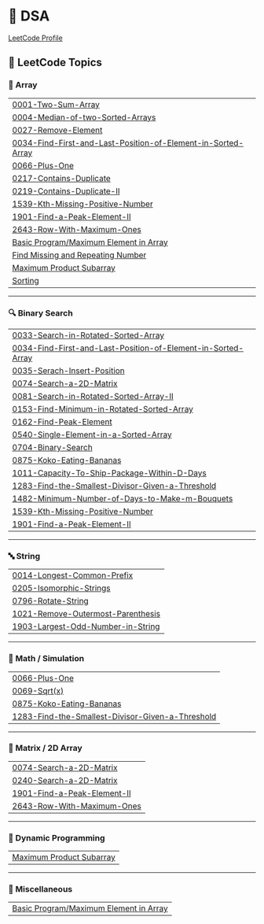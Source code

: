 # 🧠 DSA

[LeetCode Profile](https://leetcode.com/u/mdsamiahmad/)

## 📘 LeetCode Topics

### 🧮 Array

|  |
|---|
| [0001-Two-Sum-Array](https://github.com/Mehmat-01/DSA/tree/main/0001-Two-Sum-Array) |
| [0004-Median-of-two-Sorted-Arrays](https://github.com/Mehmat-01/DSA/tree/main/0004-Median-of-two-Sorted-Arrays) |
| [0027-Remove-Element](https://github.com/Mehmat-01/DSA/tree/main/0027-Remove-Element) |
| [0034-Find-First-and-Last-Position-of-Element-in-Sorted-Array](https://github.com/Mehmat-01/DSA/tree/main/0034-Find-First-and-Last-Position-of-Element-in-Sorted-Array) |
| [0066-Plus-One](https://github.com/Mehmat-01/DSA/tree/main/0066-Plus-One) |
| [0217-Contains-Duplicate](https://github.com/Mehmat-01/DSA/tree/main/0217-Contains-Duplicate) |
| [0219-Contains-Duplicate-II](https://github.com/Mehmat-01/DSA/tree/main/0219-Contains-Duplicate-II) |
| [1539-Kth-Missing-Positive-Number](https://github.com/Mehmat-01/DSA/tree/main/1539-Kth-Missing-Positive-Number) |
| [1901-Find-a-Peak-Element-II](https://github.com/Mehmat-01/DSA/tree/main/1901-Find-a-Peak-Element-II) |
| [2643-Row-With-Maximum-Ones](https://github.com/Mehmat-01/DSA/tree/main/2643-Row-With-Maximum-Ones) |
| [Basic Program/Maximum Element in Array](https://github.com/Mehmat-01/DSA/tree/main/Basic%20Program/Maximum%20Element%20in%20Array) |
| [Find Missing and Repeating Number](https://github.com/Mehmat-01/DSA/tree/main/Find%20Missing%20and%20Repeating%20Number) |
| [Maximum Product Subarray](https://github.com/Mehmat-01/DSA/tree/main/Maximum%20Product%20Subarray) |
| [Sorting](https://github.com/Mehmat-01/DSA/tree/main/Sorting) |

---

### 🔍 Binary Search

|  |
|---|
| [0033-Search-in-Rotated-Sorted-Array](https://github.com/Mehmat-01/DSA/tree/main/0033-Search-in-Rotated-Sorted-Array) |
| [0034-Find-First-and-Last-Position-of-Element-in-Sorted-Array](https://github.com/Mehmat-01/DSA/tree/main/0034-Find-First-and-Last-Position-of-Element-in-Sorted-Array) |
| [0035-Serach-Insert-Position](https://github.com/Mehmat-01/DSA/tree/main/0035-Serach-Insert-Position) |
| [0074-Search-a-2D-Matrix](https://github.com/Mehmat-01/DSA/tree/main/0074-Search-a-2D-Matrix) |
| [0081-Search-in-Rotated-Sorted-Array-II](https://github.com/Mehmat-01/DSA/tree/main/0081-Search-in-Rotated-Sorted-Array-II) |
| [0153-Find-Minimum-in-Rotated-Sorted-Array](https://github.com/Mehmat-01/DSA/tree/main/0153-Find-Minimum-in-Rotated-Sorted-Array) |
| [0162-Find-Peak-Element](https://github.com/Mehmat-01/DSA/tree/main/0162-Find-Peak-Element) |
| [0540-Single-Element-in-a-Sorted-Array](https://github.com/Mehmat-01/DSA/tree/main/0540-Single-Element-in-a-Sorted-Array) |
| [0704-Binary-Search](https://github.com/Mehmat-01/DSA/tree/main/0704-Binary-Search) |
| [0875-Koko-Eating-Bananas](https://github.com/Mehmat-01/DSA/tree/main/0875-Koko-Eating-Bananas) |
| [1011-Capacity-To-Ship-Package-Within-D-Days](https://github.com/Mehmat-01/DSA/tree/main/1011-Capacity-To-Ship-Package-Within-D-Days) |
| [1283-Find-the-Smallest-Divisor-Given-a-Threshold](https://github.com/Mehmat-01/DSA/tree/main/1283-Find-the-Smallest-Divisor-Given-a-Threshold) |
| [1482-Minimum-Number-of-Days-to-Make-m-Bouquets](https://github.com/Mehmat-01/DSA/tree/main/1482-Minimum-Number-of-Days-to-Make-m-Bouquets) |
| [1539-Kth-Missing-Positive-Number](https://github.com/Mehmat-01/DSA/tree/main/1539-Kth-Missing-Positive-Number) |
| [1901-Find-a-Peak-Element-II](https://github.com/Mehmat-01/DSA/tree/main/1901-Find-a-Peak-Element-II) |

---

### 🔤 String

|  |
|---|
| [0014-Longest-Common-Prefix](https://github.com/Mehmat-01/DSA/tree/main/0014-Longest-Common-Prefix) |
| [0205-Isomorphic-Strings](https://github.com/Mehmat-01/DSA/tree/main/0205-Isomorphic-Strings) |
| [0796-Rotate-String](https://github.com/Mehmat-01/DSA/tree/main/0796-Rotate-String) |
| [1021-Remove-Outermost-Parenthesis](https://github.com/Mehmat-01/DSA/tree/main/1021-Remove-Outermost-Parenthesis) |
| [1903-Largest-Odd-Number-in-String](https://github.com/Mehmat-01/DSA/tree/main/1903-Largest-Odd-Number-in-String) |

---

### 📐 Math / Simulation

|  |
|---|
| [0066-Plus-One](https://github.com/Mehmat-01/DSA/tree/main/0066-Plus-One) |
| [0069-Sqrt(x)](https://github.com/Mehmat-01/DSA/tree/main/0069-Sqrt(x)) |
| [0875-Koko-Eating-Bananas](https://github.com/Mehmat-01/DSA/tree/main/0875-Koko-Eating-Bananas) |
| [1283-Find-the-Smallest-Divisor-Given-a-Threshold](https://github.com/Mehmat-01/DSA/tree/main/1283-Find-the-Smallest-Divisor-Given-a-Threshold) |

---

### 🧩 Matrix / 2D Array

|  |
|---|
| [0074-Search-a-2D-Matrix](https://github.com/Mehmat-01/DSA/tree/main/0074-Search-a-2D-Matrix) |
| [0240-Search-a-2D-Matrix](https://github.com/Mehmat-01/DSA/tree/main/0240-Search-a-2D-Matrix) |
| [1901-Find-a-Peak-Element-II](https://github.com/Mehmat-01/DSA/tree/main/1901-Find-a-Peak-Element-II) |
| [2643-Row-With-Maximum-Ones](https://github.com/Mehmat-01/DSA/tree/main/2643-Row-With-Maximum-Ones) |

---

### 🧠 Dynamic Programming

|  |
|---|
| [Maximum Product Subarray](https://github.com/Mehmat-01/DSA/tree/main/Maximum%20Product%20Subarray) |

---

### 📘 Miscellaneous

|  |
|---|
| [Basic Program/Maximum Element in Array](https://github.com/Mehmat-01/DSA/tree/main/Basic%20Program/Maximum%20Element%20in%20Array) |
